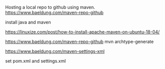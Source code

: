 Hosting a local repo to github using maven.
https://www.baeldung.com/maven-repo-github

install java and maven 



https://linuxize.com/post/how-to-install-apache-maven-on-ubuntu-18-04/



https://www.baeldung.com/maven-repo-github
mvn archtype-generate

https://www.baeldung.com/maven-settings-xml


set pom.xml and settings.xml 
